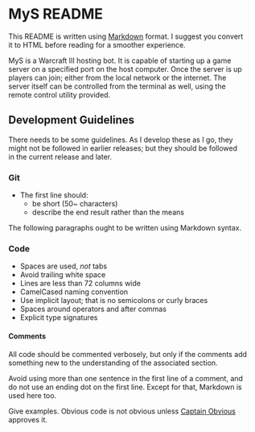 # MyS README
This README is written using [Markdown][] format. I suggest you convert  
it to HTML before reading for a smoother experience.  

MyS is a Warcraft III hosting bot. It is capable of starting up a game  
server on a specified port on the host computer. Once the server is up  
players can join; either from the local network or the internet. The  
server itself can be controlled from the terminal as well, using the  
remote control utility provided.  

## Development Guidelines
There needs to be some guidelines. As I develop these as I go, they  
might not be followed in earlier releases; but they should be followed  
in the current release and later.  

### Git
- The first line should:
    - be short (50~ characters)
    - describe the end result rather than the means

The following paragraphs ought to be written using Markdown syntax. 

### Code
- Spaces are used, *not* tabs
- Avoid trailing white space
- Lines are less than 72 columns wide
- CamelCased naming convention
- Use implicit layout; that is no semicolons or curly braces
- Spaces around operators and after commas
- Explicit type signatures<br>  
  
#### Comments
All code should be commented verbosely, but only if the comments add  
something new to the understanding of the associated section.

Avoid using more than one sentence in the first line of a comment, and  
do not use an ending dot on the first line. Except for that, Markdown is  
used here too.

Give examples. Obvious code is not obvious unless [Captain Obvious][]  
approves it.

[Markdown]:        http://daringfireball.net/projects/markdown/
[Ghost++]:         http://forum.codelain.com/index.php
[Captain Obvious]: http://uncyclopedia.wikia.com/wiki/Captain_Obvious